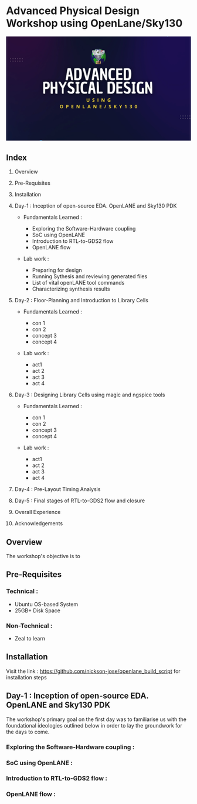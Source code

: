 
# Advanced Physical Design Workshop using OpenLane/Sky130

![](https://github.com/shobhit-mittra/vsd_pd_workshop/blob/main/images/cover_img_vsd.png?raw=true)




## Index 

1. Overview
2. Pre-Requisites 
3. Installation
4. Day-1 : Inception of open-source EDA. OpenLANE and Sky130 PDK
    - Fundamentals Learned :
        - Exploring the Software-Hardware coupling 
        - SoC using OpenLANE
        - Introduction to RTL-to-GDS2 flow 
        - OpenLANE flow

    - Lab work :
        - Preparing for design
        - Running Sythesis and reviewing generated files
        - List of vital openLANE tool commands 
        - Characterizing synthesis results

5. Day-2 : Floor-Planning and Introduction to Library Cells 
    - Fundamentals Learned :
        - con 1 
        - con 2
        - concept 3 
        - concept 4

    - Lab work :
        - act1
        - act 2
        - act 3
        - act 4

6. Day-3 : Designing Library Cells using magic and ngspice tools
    - Fundamentals Learned :
        - con 1 
        - con 2
        - concept 3 
        - concept 4

    - Lab work :
        - act1
        - act 2
        - act 3
        - act 4

7. Day-4 : Pre-Layout Timing Analysis

8. Day-5 : Final stages of RTL-to-GDS2 flow and closure 

9. Overall Experience 

10. Acknowledgements 

## Overview

The workshop's objective is to   

## Pre-Requisites

### Technical :
- Ubuntu OS-based System
- 25GB+ Disk Space

### Non-Technical :
- Zeal to learn 

## Installation 

Visit the link : https://github.com/nickson-jose/openlane_build_script for installation steps


## Day-1 : Inception of open-source EDA. OpenLANE and Sky130 PDK

The workshop's primary goal on the first day was to familiarise us with the foundational ideologies outlined below in order to lay the groundwork for the days to come.

### Exploring the Software-Hardware coupling :





### SoC using OpenLANE : 


### Introduction to RTL-to-GDS2 flow : 


### OpenLANE flow : 



